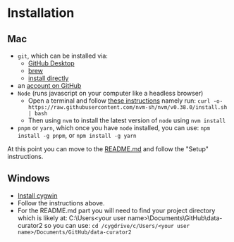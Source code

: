 
# Installation

## Mac

* `git`, which can be installed via:
  * [GitHub Desktop](https://desktop.github.com/)
  * [brew](https://brew.sh/)
  * [install directly](https://git-scm.com/book/en/v2/Getting-Started-Installing-Git)
* an [account on GitHub](https://github.com/join?ref_cta=Sign+up)
* `Node` (runs javascript on your computer like a headless browser)
  * Open a terminal and follow [these instructions](https://github.com/nvm-sh/nvm#install--update-script) namely run: `curl -o- https://raw.githubusercontent.com/nvm-sh/nvm/v0.38.0/install.sh | bash`
  * Then using `nvm` to install the latest version of `node` using `nvm install`
* `pnpm` or `yarn`, which once you have `node` installed, you can use: `npm install -g pnpm`, or `npm install -g yarn` 

At this point you can move to the [README.md](./README.md) and follow the "Setup" instructions.

## Windows

* [Install cygwin](https://www.cygwin.com/install.html)
* Follow the instructions above.
* For the README.md part you will need to find your project directory which is likely at: C:\Users\<your user name>\Documents\GitHub\data-curator2 so you can use: `cd /cygdrive/c/Users/<your user name>/Documents/GitHub/data-curator2`
